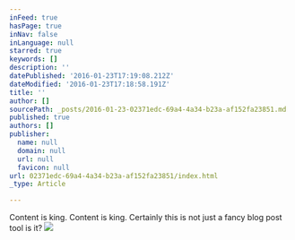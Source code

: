 ```yaml
---
inFeed: true
hasPage: true
inNav: false
inLanguage: null
starred: true
keywords: []
description: ''
datePublished: '2016-01-23T17:19:08.212Z'
dateModified: '2016-01-23T17:18:58.191Z'
title: ''
author: []
sourcePath: _posts/2016-01-23-02371edc-69a4-4a34-b23a-af152fa23851.md
published: true
authors: []
publisher:
  name: null
  domain: null
  url: null
  favicon: null
url: 02371edc-69a4-4a34-b23a-af152fa23851/index.html
_type: Article

---
```

Content is king. Content is king. Certainly this is not just a fancy blog post tool is it?
![](https://the-grid-user-content.s3-us-west-2.amazonaws.com/08b0fad4-f993-4a9a-83d5-c0d0a64e310f.JPG)